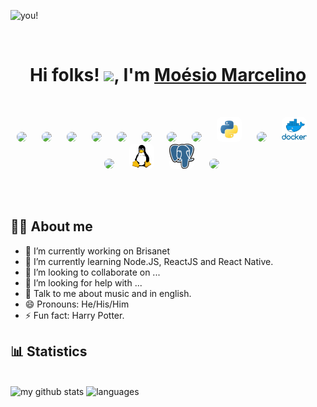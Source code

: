 ![you!](https://user-images.githubusercontent.com/37598129/96891755-5aa2cf00-145f-11eb-884a-6eb28a59b907.png)

<br> 
<h1 align="center">Hi folks! <img src="https://raw.githubusercontent.com/MartinHeinz/MartinHeinz/master/wave.gif" width="30px">, I'm <a href="https://moesiomarcelino.github.io" target="_blank">Moésio Marcelino</a></h1>

<br>
<p align="center">
<code><img height="40" style="margin-right: 20px; border-radius: 8px" src="https://user-images.githubusercontent.com/37598129/96894671-2a106480-1462-11eb-8255-e8dcc9ea1a52.png"></code>
<code><img height="40" style="margin-right: 20px; border-radius: 8px" src="https://user-images.githubusercontent.com/37598129/96894915-4c09e700-1462-11eb-9a12-c5fba0d6060f.png"></code>
<code><img height="40" style="margin-right: 20px; border-radius: 8px" src="https://user-images.githubusercontent.com/37598129/96895249-9c814480-1462-11eb-959a-cfa04616ad78.png"></code>
<code><img height="40" style="margin-right: 20px; border-radius: 8px" src="https://user-images.githubusercontent.com/37598129/96895362-b884e600-1462-11eb-8d94-9bd2ebcfc1b2.png"></code>
<code><img height="40" style="margin-right: 20px; border-radius: 8px" src="https://user-images.githubusercontent.com/37598129/96895848-419c1d00-1463-11eb-93dd-80504a14c255.png"></code>
<code><img height="40" style="margin-right: 20px; border-radius: 8px" src="https://user-images.githubusercontent.com/37598129/96895953-5ed0eb80-1463-11eb-9012-cf2c5f19634a.png"></code>
<code><img height="40" style="margin-right: 20px; border-radius: 8px" src="https://user-images.githubusercontent.com/37598129/96896194-9b044c00-1463-11eb-9a11-5e5c990bee74.png"></code>
<code><img height="40" style="margin-right: 20px; border-radius: 8px" src="https://user-images.githubusercontent.com/37598129/96896307-bbcca180-1463-11eb-8e5e-b80399cadcea.png"></code>
<code><img height="40" style="margin-right: 20px; border-radius: 8px" src="https://raw.githubusercontent.com/github/explore/80688e429a7d4ef2fca1e82350fe8e3517d3494d/topics/python/python.png"></code>
<code><img height="40" style="margin-right: 20px; border-radius: 8px" src="https://user-images.githubusercontent.com/37598129/96896651-24b41980-1464-11eb-8a48-572336189034.png"></code>
<code><img height="40" style="margin-right: 20px; border-radius: 8px" src="https://raw.githubusercontent.com/github/explore/80688e429a7d4ef2fca1e82350fe8e3517d3494d/topics/docker/docker.png"></code>
<code><img height="40" style="margin-right: 20px; border-radius: 8px" src="https://user-images.githubusercontent.com/37598129/96896547-02ba9700-1464-11eb-8502-6f16de68a828.png"></code>
<code><img height="40" style="margin-right: 20px; border-radius: 8px" src="https://raw.githubusercontent.com/github/explore/80688e429a7d4ef2fca1e82350fe8e3517d3494d/topics/linux/linux.png"></code>
<code><img height="40" style="margin-right: 20px; border-radius: 8px" src="https://raw.githubusercontent.com/github/explore/80688e429a7d4ef2fca1e82350fe8e3517d3494d/topics/postgresql/postgresql.png"></code>
<code><img height="40" style="margin-right: 20px; border-radius: 8px" src="https://user-images.githubusercontent.com/37598129/96896417-d99a0680-1463-11eb-9c40-dcd46edb4a1b.png"></code>
</p>

<br >
<br >

## 👨‍🏫️ About me

- 🔭 I’m currently working on Brisanet
- 🌱 I’m currently learning Node.JS, ReactJS and React Native.
- 👯 I’m looking to collaborate on ...
- 🤔 I’m looking for help with ...
- 💬 Talk to me about music and in english.
- 😄 Pronouns: He/His/Him
- ⚡ Fun fact: Harry Potter.

## :bar_chart: Statistics

<p align="left">
<br>
<img src="https://github-readme-stats.vercel.app/api?username=moesiomarcelino&show_icons=true&theme=buefy" alt="my github stats" width="420"/>&nbsp;<img src="https://github-readme-stats.vercel.app/api/top-langs/?username=moesiomarcelino&layout=compact&theme=buefy" alt="languages" height="165">
</p>
